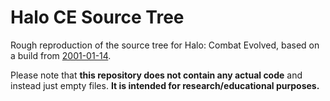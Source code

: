 # Halo CE Source Tree

Rough reproduction of the source tree for Halo: Combat Evolved, based on a build from [2001-01-14](https://dg.getrektby.us/_files/Xbox/[XBOX]%20Halo%20Combat%20Evolved%20[2001-01-14]%20(PDB).7z).

Please note that **this repository does not contain any actual code** and instead just empty files. **It is intended for research/educational purposes.**

